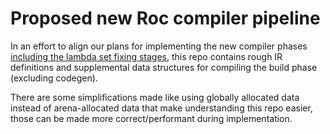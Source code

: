 Proposed new Roc compiler pipeline
==================================

In an effort to align our plans for implementing the new compiler phases [including the lambda set fixing stages](https://github.com/roc-lang/rfcs/blob/ayaz/compile-with-lambda-sets/0102-compiling-lambda-sets.md#quick-view), this repo contains rough IR definitions and supplemental data structures for compiling the build phase (excluding codegen).

There are some simplifications made like using globally allocated data instead of arena-allocated data that make understanding this repo easier, those can be made more correct/performant during implementation.

